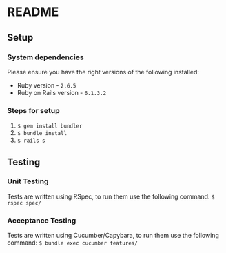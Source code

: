 # README

## Setup

### System dependencies

Please ensure you have the right versions of the following installed:
- Ruby version - `2.6.5`
- Ruby on Rails version - `6.1.3.2`

### Steps for setup

1) `$ gem install bundler`
2) `$ bundle install`
3) `$ rails s`

## Testing

### Unit Testing

Tests are written using RSpec, to run them use the following command:
`$ rspec spec/`

### Acceptance Testing

Tests are written using Cucumber/Capybara, to run them use the following command:
`$ bundle exec cucumber features/`

